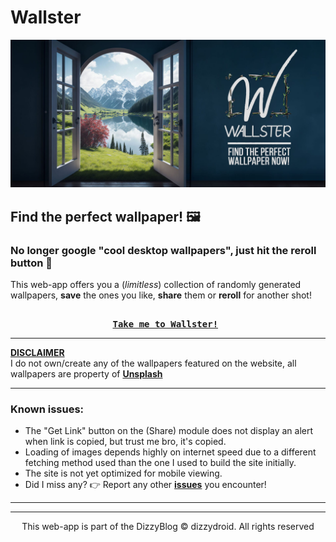 # Wallster
<div id="header" align="left">
 <img src="imgs/wallster_github-min.jpg">
</div>

## Find the perfect wallpaper! 🖼️

### No longer google "cool desktop wallpapers", just hit the reroll button 🎲
This web-app offers you a (_limitless_) collection of randomly generated wallpapers, **save** the ones you like, **share** them or **reroll** for another shot!

<pre align = "center"> <b> 
<a href="https://dizzydroid.github.com/Wallster">Take me to Wallster!</a> </b>
</pre>

_____________________________

<ins>**DISCLAIMER**<br></ins>
I do not own/create any of the wallpapers featured on the website, all wallpapers are property of 
<a href = "https://unsplash.com/"><b>Unsplash</b></a><br>
______________________________________
### Known issues: 
- The "Get Link" button on the (Share) module does not display an alert when link is copied, but trust me bro, it's copied.
- Loading of images depends highly on internet speed due to a different fetching method used than the one I used to build the site initially.
- The site is not yet optimized for mobile viewing.
- Did I miss any? 👉️ Report any other <a href = "https://github.com/dizzydroid/Wallster/issues"><b>issues</b></a> you encounter!
___________________________________________________________

_____________________________

<p align="center"> This web-app is part of the DizzyBlog © dizzydroid. All rights reserved </p>

